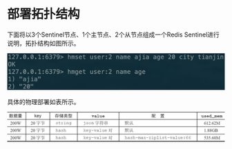 # 部署拓扑结构

下面将以3个Sentinel节点、1个主节点、2个从节点组成一个Redis Sentinel进行说明，拓扑结构如图所示。

![](../../.gitbook/assets/image%20%28165%29.png)

具体的物理部署如表所示。

![](../../.gitbook/assets/image%20%28100%29.png)

